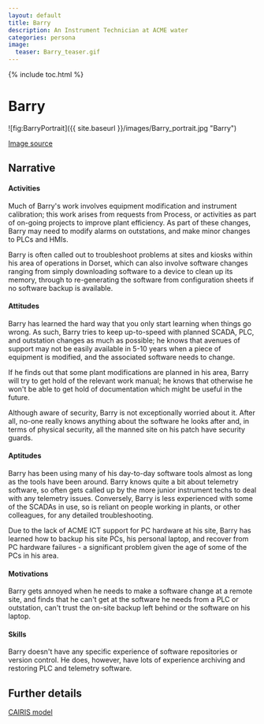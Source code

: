 ```yaml
---
layout: default
title: Barry
description: An Instrument Technician at ACME water
categories: persona
image:
  teaser: Barry_teaser.gif
---
```


{% include toc.html %}

# Barry

![fig:BarryPortrait]({{ site.baseurl }}/images/Barry_portrait.jpg "Barry")

[Image source](https://www.flickr.com/photos/savidgefamily/6962111611)

## Narrative

#### Activities

Much of Barry's work involves equipment modification and instrument calibration; this work arises from requests from Process, or activities as part of on-going projects to improve plant efficiency.  As part of these changes, Barry may need to modify alarms on outstations, and make minor changes to PLCs and HMIs.

Barry is often called out to troubleshoot problems at sites and kiosks within his area of operations in Dorset, which can also involve software changes ranging from simply downloading software to a device to clean up its memory, through to re-generating the software from configuration sheets if no software backup is available.

#### Attitudes

Barry has learned the hard way that you only start learning when things go wrong.  As such, Barry tries to keep up-to-speed with planned SCADA, PLC, and outstation changes as much as possible; he knows that avenues of support may not be easily available in 5-10 years when a piece of equipment is modified, and the associated software needs to change.

If he finds out that some plant modifications are planned in his area, Barry will try to get hold of the relevant work manual; he knows that otherwise he won't be able to get hold of documentation which might be useful in the future.

Although aware of security, Barry is not exceptionally worried about it.  After all, no-one really knows anything about the software he looks after and, in terms of physical security, all the manned site on his patch have security guards.

#### Aptitudes

Barry has been using many of his day-to-day software tools almost as long as the tools have been around.  Barry knows quite a bit about telemetry software, so often gets called up by the more junior instrument techs to deal with any telemetry issues.  Conversely, Barry is less experienced with some of the SCADAs in use, so is reliant on people working in plants, or other colleagues, for any detailed troubleshooting.

Due to the lack of ACME ICT support for PC hardware at his site, Barry has learned how to backup his site PCs, his personal laptop, and recover from PC hardware failures - a significant problem given the age of some of the PCs in his area.

#### Motivations

Barry gets annoyed when he needs to make a software change at a remote site, and finds that he can't get at the software he needs from a PLC or outstation, can't trust the on-site backup left behind or the software on his laptop.

#### Skills

Barry doesn't have any specific experience of software repositories or version control.  He does, however, have lots of experience archiving and restoring PLC and telemetry software.

## Further details

[CAIRIS model](https://github.com/failys/cairis/blob/master/examples/personas/Barry/Barry.xml)

